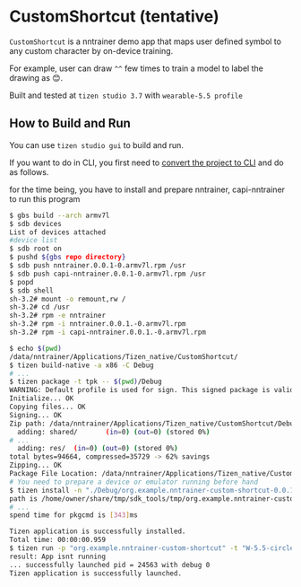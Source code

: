 # CustomShortcut (tentative)

`CustomShortcut` is a nntrainer demo app that maps user defined symbol to any custom character by on-device training.

For example, user can draw `^^` few times to train a model to label the drawing as 😊.

Built and tested at `tizen studio 3.7` with `wearable-5.5 profile`

## How to Build and Run

You can use `tizen studio gui` to build and run.

If you want to do in CLI, you first need to [convert the project to CLI](https://developer.tizen.org/ko/development/tizen-studio/native-tools/cli/converting-projects-cli) and do as follows.

for the time being, you have to install and prepare nntrainer, capi-nntrainer to run this program

```bash
$ gbs build --arch armv7l
$ sdb devices
List of devices attached
#device list
$ sdb root on
$ pushd ${gbs repo directory}
$ sdb push nntrainer.0.0.1-0.armv7l.rpm /usr
$ sdb push capi-nntrainer.0.0.1-0.armv7l.rpm /usr
$ popd
$ sdb shell
sh-3.2# mount -o remount,rw /
sh-3.2# cd /usr
sh-3.2# rpm -e nntrainer
sh-3.2# rpm -i nntrainer.0.0.1.-0.armv7l.rpm
sh-3.2# rpm -i capi-nntrainer.0.0.1.-0.armv7l.rpm
```

```bash
$ echo $(pwd)
/data/nntrainer/Applications/Tizen_native/CustomShortcut/
$ tizen build-native -a x86 -C Debug
# ...
$ tizen package -t tpk -- $(pwd)/Debug
WARNING: Default profile is used for sign. This signed package is valid for emulator test only.
Initialize... OK
Copying files... OK
Signing... OK
Zip path: /data/nntrainer/Applications/Tizen_native/CustomShortcut/Debug/org.example.nntrainer-custom-shortcut-0.0.1-x86.tpk
  adding: shared/       (in=0) (out=0) (stored 0%)
# ...
  adding: res/  (in=0) (out=0) (stored 0%)
total bytes=94664, compressed=35729 -> 62% savings
Zipping... OK
Package File Location: /data/nntrainer/Applications/Tizen_native/CustomShortcut/Debug/org.example.nntrainer-custom-shortcut-0.0.1-x86.tpk
# You need to prepare a device or emulator running before hand
$ tizen install -n "./Debug/org.example.nntrainer-custom-shortcut-0.0.1-x86.tpk" -t "W-5.5-circle-x86"
path is /home/owner/share/tmp/sdk_tools/tmp/org.example.nntrainer-custom-shortcut-0.0.1.tpk
# ...
spend time for pkgcmd is [343]ms

Tizen application is successfully installed.
Total time: 00:00:00.959
$ tizen run -p "org.example.nntrainer-custom-shortcut" -t "W-5.5-circle-x86"
result: App isnt running
... successfully launched pid = 24563 with debug 0
Tizen application is successfully launched.
```


